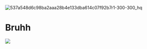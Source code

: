 
![537a548d6c98ba2aaa28b4e133dba614c07f92b7r1-300-300_hq](https://github.com/sinferno-1/sinferno-1/assets/111911708/b2d0d223-c5d1-44a7-bcf6-58510d9b757b)

# Bruhh
![](https://komarev.com/ghpvc/?username=sinferno-1)


